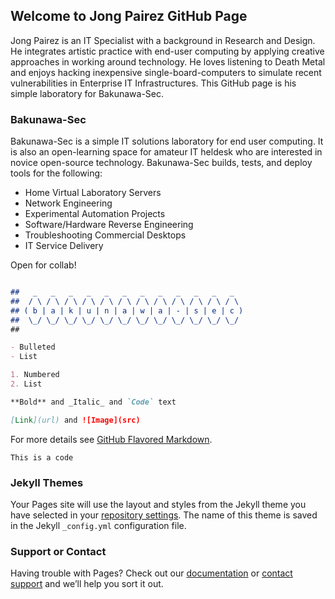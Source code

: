 ## Welcome to Jong Pairez GitHub Page

Jong Pairez is an IT Specialist with a background in Research and Design. He integrates artistic practice with end-user computing by applying creative approaches in working around technology. He loves listening to Death Metal and enjoys hacking inexpensive single-board-computers to simulate recent vulnerabilities in Enterprise IT Infrastructures. This GitHub page is his simple laboratory for Bakunawa-Sec. 

### Bakunawa-Sec

Bakunawa-Sec is a simple IT solutions laboratory for end user computing. It is also an open-learning space for amateur IT heldesk who are interested in novice open-source technology. Bakunawa-Sec builds, tests, and deploy tools for the following:

- Home Virtual Laboratory Servers
- Network Engineering
- Experimental Automation Projects
- Software/Hardware Reverse Engineering
- Troubleshooting Commercial Desktops
- IT Service Delivery

Open for collab!

```markdown

##   _   _   _   _   _   _   _   _   _   _   _   _  
##  / \ / \ / \ / \ / \ / \ / \ / \ / \ / \ / \ / \ 
## ( b | a | k | u | n | a | w | a | - | s | e | c )
##  \_/ \_/ \_/ \_/ \_/ \_/ \_/ \_/ \_/ \_/ \_/ \_/ 
##

- Bulleted
- List

1. Numbered
2. List

**Bold** and _Italic_ and `Code` text

[Link](url) and ![Image](src)
```
For more details see [GitHub Flavored Markdown](https://guides.github.com/features/mastering-markdown/).

`This is a code`

### Jekyll Themes

Your Pages site will use the layout and styles from the Jekyll theme you have selected in your [repository settings](https://github.com/bakunawa-ops/Bakunawa-Sec/settings). The name of this theme is saved in the Jekyll `_config.yml` configuration file.

### Support or Contact

Having trouble with Pages? Check out our [documentation](https://help.github.com/categories/github-pages-basics/) or [contact support](https://github.com/contact) and we’ll help you sort it out.
